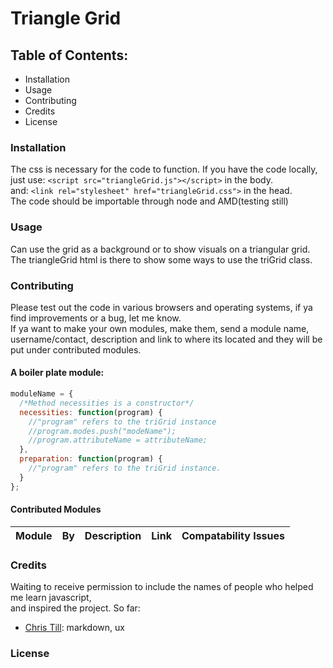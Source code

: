 # Triangle Grid #

## Table of Contents: ##
  - Installation
  - Usage
  - Contributing
  - Credits
  - License

### Installation ###
The css is necessary for the code to function.
If you have the code locally, just use: `<script src="triangleGrid.js"></script>` in the body.</br>
and: `<link rel="stylesheet" href="triangleGrid.css">` in the head.</br>
The code should be importable through node and AMD(testing still)</br>

### Usage ###
Can use the grid as a background or to show visuals on a triangular grid.</br>
The triangleGrid html is there to show some ways to use the triGrid class.

### Contributing ###
Please test out the code in various browsers and operating systems, if ya find improvements or a bug, let me know.</br>
If ya want to make your own modules, make them, send a module name, username/contact, description and link to where its located and they will be put under contributed modules.</br>
#### A boiler plate module:</br> ####
```js
moduleName = {
  /*Method necessities is a constructor*/
  necessities: function(program) {
    //"program" refers to the triGrid instance
    //program.modes.push("modeName");
    //program.attributeName = attributeName;
  },
  preparation: function(program) {
    //"program" refers to the triGrid instance.
  }
};
```

#### Contributed Modules ####

|Module|By|Description|Link|Compatability Issues|
|---|---|---|---|---|

### Credits ###
Waiting to receive permission to include the names of people who helped me learn javascript,</br>
and inspired the project. So far:</br>
  - [Chris Till](https://github.com/chri55): markdown, ux

### License ###

